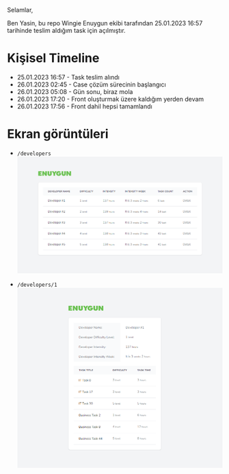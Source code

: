 Selamlar,

Ben Yasin, bu repo Wingie Enuygun ekibi tarafından 25.01.2023 16:57 tarihinde teslim aldığım task için açılmıştır.

# Kişisel Timeline

- 25.01.2023 16:57 - Task teslim alındı
- 26.01.2023 02:45 - Case çözüm sürecinin başlangıcı
- 26.01.2023 05:08 - Gün sonu, biraz mola
- 26.01.2023 17:20 - Front oluşturmak üzere kaldığım yerden devam
- 26.01.2023 17:56 - Front dahil hepsi tamamlandı

# Ekran görüntüleri

- ```/developers```
  ![developer-list.png](developer-list.png)

- ```/developers/1```
  ![developer-detail.png](developer-detail.png)
